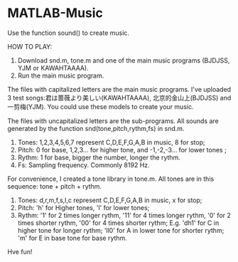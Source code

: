 # MATLAB-Music
Use the function sound() to create music.

HOW TO PLAY: 
1. Download snd.m, tone.m and one of the main music programs (BJDJSS, YJM or KAWAHTAAAA).
2. Run the main music program.

The files with capitalized letters are the main music programs. 
I've uploaded 3 test songs:君は蔷薇より美しい(KAWAHTAAAA), 北京的金山上(BJDJSS) and 一剪梅(YJM). 
You could use these models to create your music.

The files with uncapitalized letters are the sub-programs.
All sounds are generated by the function snd(tone,pitch,rythm,fs) in snd.m.
1. Tones: 1,2,3,4,5,6,7 represent C,D,E,F,G,A,B in music, 8 for stop;
2. Pitch: 0 for base, 1,2,3... for higher tone, and -1,-2,-3... for lower tones ; 
3. Rythm: 1 for base, bigger the number, longer the rythm.
4. Fs: Sampling frequency. Commonly 8192 Hz.
         
For convenience, I created a tone library in tone.m.
All tones are in this sequence: tone + pitch + rythm.
1. Tones: d,r,m,f,s,l,c represent C,D,E,F,G,A,B in music, x for stop;        
2. Pitch: 'h' for Higher tones, 'l' for lower tones; 
3. Rythm: '1' for 2 times longer rythm, '11' for 4 times longer rythm,
          '0' for 2 times shorter rythm, '00' for 4 times shorter rythm;
E.g.  'dh1' for C in higher tone  for longer rythm;
      'll0' for A in lower tone for shorter rythm;
      'm' for E in base tone for base rythm.
      
Hve fun!
